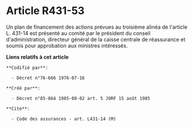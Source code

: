 # Article R431-53

Un plan de financement des actions prévues au troisième alinéa de l'article L. 431-14 est présenté au comité par le président
du conseil d'administration, directeur général de la caisse centrale de réassurance et soumis pour approbation aux ministres
intéressés.

**Liens relatifs à cet article**

	**Codifié par**:

	  - Décret n°76-666 1976-07-16

	**Créé par**:

	  - Décret n°85-864 1985-08-02 art. 5 JORF 15 août 1985

	**Cite**:

	  - Code des assurances - art. L431-14 (M)
